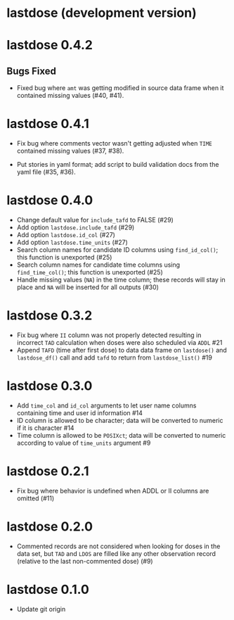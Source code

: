 # lastdose (development version)

# lastdose 0.4.2

## Bugs Fixed

- Fixed bug where `amt` was getting modified in source data frame 
  when it contained missing values (#40, #41).

# lastdose 0.4.1

- Fix bug where comments vector wasn't getting adjusted when `TIME` contained
  missing values (#37, #38).
  
- Put stories in yaml format; add script to build validation docs from the 
  yaml file (#35, #36). 

# lastdose 0.4.0

- Change default value for `include_tafd` to FALSE (#29)
- Add option `lastdose.include_tafd` (#29)
- Add option `lastdose.id_col`  (#27)
- Add option `lastdose.time_units` (#27)
- Search column names for candidate ID columns using `find_id_col()`; 
  this function is unexported (#25)
- Search column names for candidate time columns using `find_time_col()`;
  this function is unexported (#25)
- Handle missing values (`NA`) in the time column; these records will 
  stay in place and `NA` will be inserted for all outputs (#30)

# lastdose 0.3.2

- Fix bug where `II` column was not properly detected resulting in incorrect 
  `TAD` calculation when doses were also scheduled via `ADDL` #21
- Append `TAFD` (time after first dose) to data data frame on `lastdose()`
  and `lastdose_df()` call and add `tafd` to return from `lastdose_list()` #19
  
# lastdose 0.3.0

- Add `time_col` and `id_col` arguments to let user name columns containing 
  time and user id information #14
- ID column is allowed to be character; data will be converted to numeric if 
  it is character #14
- Time column is allowed to be `POSIXct`; data will be converted to numeric 
  according to value of `time_units` argument #9

# lastdose 0.2.1
- Fix bug where behavior is undefined when ADDL or II columns are omitted
  (#11)

# lastdose 0.2.0
- Commented records are not considered when looking for doses in the data set, 
  but `TAD` and `LDOS` are filled like any other observation record (relative
  to the last non-commented dose) (#9)

# lastdose 0.1.0

- Update git origin

